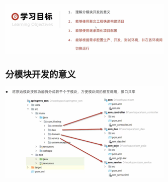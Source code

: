 ![alt text](<assets/01 分模块开发的意义/image.png>)
# 分模块开发的意义
![alt text](<assets/01 分模块开发的意义/image-1.png>)

